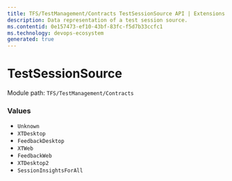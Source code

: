 ```yaml
---
title: TFS/TestManagement/Contracts TestSessionSource API | Extensions for Azure DevOps Services
description: Data representation of a test session source.
ms.contentid: 0e157473-ef10-43bf-83fc-f5d7b33ccfc1
ms.technology: devops-ecosystem
generated: true
---
```


# TestSessionSource

Module path: `TFS/TestManagement/Contracts`

### Values

* `Unknown`
* `XTDesktop`
* `FeedbackDesktop`
* `XTWeb`
* `FeedbackWeb`
* `XTDesktop2`
* `SessionInsightsForAll`
